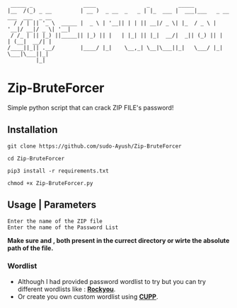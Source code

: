 ```
 _____ _                ____                _         _____                            
|__  /(_) _ __         | __ )  _ __  _   _ | |_  ___ |  ___|___   _ __  ___  ___  _ __ 
  / / | || '_ \  _____ |  _ \ | '__|| | | || __|/ _ \| |_  / _ \ | '__|/ __|/ _ \| '__|
 / /_ | || |_) ||_____|| |_) || |   | |_| || |_|  __/|  _|| (_) || |  | (__|  __/| |   
/____||_|| .__/        |____/ |_|    \__,_| \__|\___||_|   \___/ |_|   \___|\___||_|   
         |_|
```
# Zip-BruteForcer
Simple python script that can crack ZIP FILE's password!

## Installation
```
git clone https://github.com/sudo-Ayush/Zip-BruteForcer

cd Zip-BruteForcer

pip3 install -r requirements.txt

chmod +x Zip-BruteForcer.py
```

## Usage | Parameters
```
Enter the name of the ZIP file
Enter the name of the Password List
```

**Make sure <ZIP file> and <Password list>, both present in the currect directory or wirte the absolute path of the file.**

 ### Wordlist
 
- Although I had provided password wordlist to try but you can try different wordlists like : **[Rockyou](https://github.com/brannondorsey/naive-hashcat/releases/download/data/rockyou.txt)**.
 - Or create you own custom wordlist using **[CUPP](https://github.com/Mebus/cupp)**.
